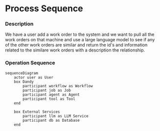 # Process Sequence

### Description
We have a user add a work order to the system and we want to pull all the work orders on that machine and use a large language model to see if any of the other work orders are similar and return the id's and information related to the similare work orders with a description the relationship.

### Operation Sequence

```mermaid
sequenceDiagram
    actor user as User
    box Dandy
        participant workflow as Workflow
        participant job as Job
        participant agent as Agent
        participant tool as Tool
    end

    box External Services
        participant llm as LLM Service
        participant db as Database
    end

```